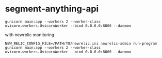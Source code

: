 # segment-anything-api

```
gunicorn main:app --workers 2 --worker-class uvicorn.workers.UvicornWorker --bind 0.0.0.0:8000 --daemon
```


with newrelic monitoring
```
NEW_RELIC_CONFIG_FILE=/PATH/TO/newrelic.ini newrelic-admin run-program gunicorn main:app --workers 2 --worker-class uvicorn.workers.UvicornWorker --bind 0.0.0.0:8000 --daemon
```
